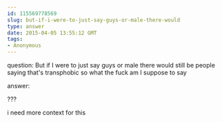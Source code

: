 ```yaml
---
id: 115569778569
slug: but-if-i-were-to-just-say-guys-or-male-there-would
type: answer
date: 2015-04-05 13:55:12 GMT
tags:
- Anonymous
---
```

question: But if I were to just say guys or male there would still be people saying that's transphobic so what the fuck am I suppose to say

answer: <p>???</p><p>i need more context for this</p>
